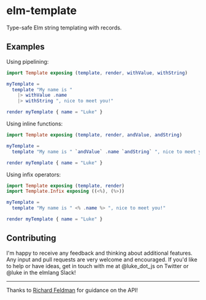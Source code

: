 # elm-template

Type-safe Elm string templating with records.

## Examples

Using pipelining:
```elm
import Template exposing (template, render, withValue, withString)

myTemplate =
  template "My name is "
    |> withValue .name
    |> withString ", nice to meet you!"

render myTemplate { name = "Luke" }

```

Using inline functions:
```elm
import Template exposing (template, render, andValue, andString)

myTemplate =
  template "My name is " `andValue` .name `andString` ", nice to meet you!"

render myTemplate { name = "Luke" }
```

Using infix operators:
```elm
import Template exposing (template, render)
import Template.Infix exposing ((<%), (%>))

myTemplate =
  template "My name is " <% .name %> ", nice to meet you!"

render myTemplate { name = "Luke" }
```

## Contributing

I'm happy to receive any feedback and thinking about additional features. Any
input and pull requests are very welcome and encouraged. If you'd like to help
or have ideas, get in touch with me at @luke_dot_js on Twitter or @luke in the
elmlang Slack!

---

Thanks to [Richard Feldman](https://github.com/rtfeldman) for guidance on the
API!
